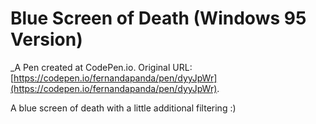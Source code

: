 # Blue Screen of Death (Windows 95 Version)
 _A Pen created at CodePen.io. Original URL: [https://codepen.io/fernandapanda/pen/dyyJpWr](https://codepen.io/fernandapanda/pen/dyyJpWr).

 A blue screen of death with a little additional filtering :)